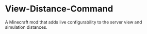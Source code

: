 # View-Distance-Command

A Minecraft mod that adds live configurability to the server view and simulation distances.
